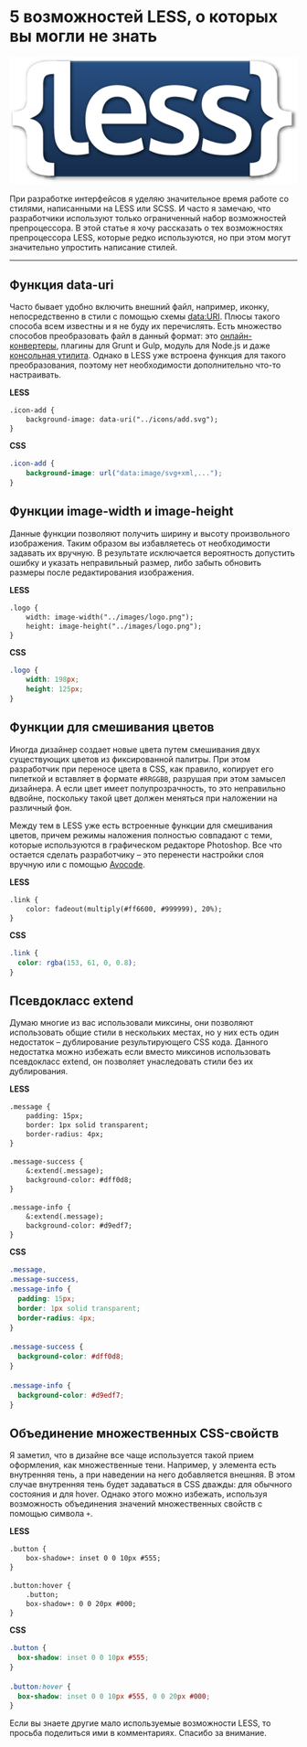 # 5 возможностей LESS, о которых вы могли не знать

![image](../images/less-logo.png)

При разработке интерфейсов я уделяю значительное время работе со стилями, написанными на LESS или SCSS. И часто я замечаю, что разработчики используют только ограниченный набор возможностей препроцессора. В этой статье я хочу рассказать о тех возможностях препроцессора LESS, которые редко используются, но при этом могут значительно упростить написание стилей.

***

## Функция data-uri

Часто бывает удобно включить внешний файл, например, иконку, непосредственно в стили с помощью схемы [data:URI](https://en.wikipedia.org/wiki/Data_URI_scheme). Плюсы такого способа всем известны и я не буду их перечислять. Есть множество способов преобразовать файл в данный формат: это [онлайн-конвертеры](https://www.google.ru/#q=data+uri+online+converter), плагины для Grunt и Gulp, модуль для Node.js и даже [консольная утилита](https://www.npmjs.com/package/datauri-cli). Однако в LESS уже встроена функция для такого преобразования, поэтому нет необходимости дополнительно что-то настраивать.

**LESS**
```less
.icon-add {
    background-image: data-uri("../icons/add.svg");
}
```
**CSS**
```css
.icon-add {
    background-image: url("data:image/svg+xml,...");
}
```

## Функции image-width и image-height

Данные функции позволяют получить ширину и высоту произвольного изображения. Таким образом вы избавляетесь от необходимости задавать их вручную. В результате исключается вероятность допустить ошибку и указать неправильный размер, либо забыть обновить размеры после редактирования изображения.

**LESS**
```less
.logo {
    width: image-width("../images/logo.png");
    height: image-height("../images/logo.png");
}  
```
**CSS**
```css
.logo {
    width: 198px;
    height: 125px;
}
```

## Функции для смешивания цветов

Иногда дизайнер создает новые цвета путем смешивания двух существующих цветов из фиксированной палитры. При этом разработчик при переносе цвета в CSS, как правило, копирует его пипеткой и вставляет в формате `#RRGGBB`, разрушая при этом замысел дизайнера. А если цвет имеет полупрозрачность, то это неправильно вдвойне, поскольку такой цвет должен меняться при наложении на различный фон.

Между тем в LESS уже есть встроенные функции для смешивания цветов, причем режимы наложения полностью совпадают с теми, которые используются в графическом редакторе Photoshop. Все что остается сделать разработчику – это перенести настройки слоя вручную или с помощью [Avocode](https://avocode.com/).

**LESS**
```less
.link {
    color: fadeout(multiply(#ff6600, #999999), 20%);
}
```
**CSS**
```css
.link {
  color: rgba(153, 61, 0, 0.8);
}
```

## Псевдокласс extend

Думаю многие из вас использовали миксины, они позволяют использовать общие стили в нескольких местах, но у них есть один недостаток – дублирование результирующего CSS кода. Данного недостатка можно избежать если вместо миксинов использовать псевдокласс extend, он позволяет унаследовать стили без их дублирования.

**LESS**
```less
.message {
    padding: 15px;
    border: 1px solid transparent;
    border-radius: 4px;
}

.message-success {
    &:extend(.message);
    background-color: #dff0d8;
}

.message-info {
    &:extend(.message);
    background-color: #d9edf7;
}
```
**CSS**
```css
.message,
.message-success,
.message-info {
  padding: 15px;
  border: 1px solid transparent;
  border-radius: 4px;
}

.message-success {
  background-color: #dff0d8;
}

.message-info {
  background-color: #d9edf7;
}
```

## Объединение множественных CSS-свойств

Я заметил, что в дизайне все чаще используется такой прием оформления, как множественные тени. Например, у элемента есть внутренняя тень, а при наведении на него добавляется внешняя. В этом случае внутренняя тень будет задаваться в CSS дважды: для обычного состояния и для hover. Однако этого можно избежать, используя возможность объединения значений множественных свойств с помощью символа `+`.

**LESS**
```less
.button {
    box-shadow+: inset 0 0 10px #555;
}

.button:hover {
    .button;
    box-shadow+: 0 0 20px #000;
}
```
**CSS**
```css
.button {
  box-shadow: inset 0 0 10px #555;
}

.button:hover {
  box-shadow: inset 0 0 10px #555, 0 0 20px #000;
}
```

Если вы знаете другие мало используемые возможности LESS, то просьба поделиться ими в комментариях. Спасибо за внимание.